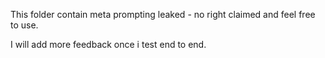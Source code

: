 This folder contain meta prompting leaked - no right claimed and feel free to use. 

I will add more feedback once i test end to end.
